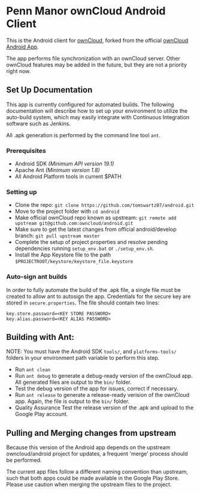 # Penn Manor ownCloud Android Client
This is the Android client for [ownCloud][0], forked from the official [ownCloud Android App][1].

The app performs file synchronization with an ownCloud server.
Other ownCloud features may be added in the future, but they are not a priority right now.

## Set Up Documentation
This app is currently configured for automated builds.
The following documentation will describe how to set up your environment to utilize the auto-build system, which may easily integrate with Continuous Integration software such as Jenkins.

All .apk generation is performed by the command line tool `ant`.

### Prerequisites
- Android SDK *(Minimum API version 19.1)*
- Apache Ant *(Minimum version 1.8)*
- All Android Platform tools in current $PATH

### Setting up

- Clone the repo: `git clone https://github.com/tomswartz07/android.git`
- Move to the project folder with `cd android`
- Make official ownCloud repo known as upstream: `git remote add upstream git@github.com:owncloud/android.git`
- Make sure to get the latest changes from official android/develop branch: `git pull upstream master`
- Complete the setup of project properties and resolve pending dependencies running `setup_env.bat` or `./setup_env.sh`.
- Install the App Keystore file to the path `$PROJECTROOT/keystore/keystore_file.keystore`

### Auto-sign ant builds
In order to fully automate the build of the .apk file, a single file must be created to allow ant to autosign the app.
Credentials for the secure key are stored in `secure.properties`.
The file should contain two lines:

	key.store.password=<KEY STORE PASSWORD>
	key.alias.password=<KEY ALIAS PASSWORD>

## Building with Ant:

NOTE: You must have the Android SDK `tools/`, and `platforms-tools/` folders in your environment path variable to perform this step.

- Run `ant clean`
- Run `ant debug` to generate a debug-ready version of the ownCloud app. All generated files are output to the `bin/` folder.
- Test the debug version of the app for issues, correct if necessary.
- Run `ant release` to generate a release-ready verision of the ownCloud app. Again, the file is output to the `bin/` folder.
- Quality Assurance Test the release version of the .apk and upload to the Google Play account.

## Pulling and Merging changes from upstream
Because this version of the Android app depends on the upstream owncloud/android project for updates, a frequent 'merge' process should be performed.

The current app files follow a different naming convention than upstream, such that both apps could be made available in the Google Play Store.
Please use caution when merging the upstream files to the project.


[0]: https://github.com/owncloud/core
[1]: https://github.com/owncloud/android/
[2]: https://raw.github.com/owncloud/android/master/SETUP.md
